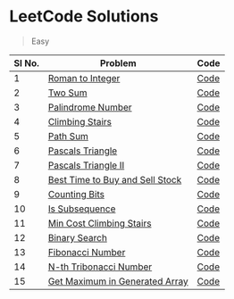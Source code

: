 # LeetCode Solutions

> Easy

| Sl No. | Problem                                                                                           | Code                                                        |
|--------|---------------------------------------------------------------------------------------------------|-------------------------------------------------------------|
| 1      | [Roman to Integer](https://leetcode.com/problems/roman-to-integer)                                | [Code](./src/roman_to_integer/Solution.java)                |
| 2      | [Two Sum](https://leetcode.com/problems/two-sum)                                                  | [Code](./src/two_sum/Solution.java)                         |
| 3      | [Palindrome Number](https://leetcode.com/problems/palindrome-number/)                             | [Code](./src/palindrome_number/Solution.java)               |
| 4      | [Climbing Stairs](https://leetcode.com/problems/climbing-stairs/)                                 | [Code](./src/climbing_stairs/Solution.java)                 |
| 5      | [Path Sum](https://leetcode.com/problems/path-sum/)                                               | [Code](./src/path_sum/Solution.java)                        | 
| 6      | [Pascals Triangle](https://leetcode.com/problems/pascals-triangle/)                               | [Code](./src/pascals_triangle/Solution.java)                | 
| 7      | [Pascals Triangle II](https://leetcode.com/problems/pascals-triangle-ii/)                         | [Code](./src/pascals_triangle_ii/Solution.java)             | 
| 8      | [Best Time to Buy and Sell Stock](https://leetcode.com/problems/best-time-to-buy-and-sell-stock/) | [Code](./src/best_time_to_buy_and_sell_stock/Solution.java) | 
| 9      | [Counting Bits](https://leetcode.com/problems/counting-bits/)                                     | [Code](./src/counting_bits/Solution.java)                   | 
| 10     | [Is Subsequence](https://leetcode.com/problems/is-subsequence/)                                   | [Code](./src/is_subsequence/Solution.java)                  | 
| 11     | [Min Cost Climbing Stairs](https://leetcode.com/problems/min-cost-climbing-stairs/)               | [Code](./src/min_cost_climbing_stairs/Solution.java)        | 
| 12     | [Binary Search](https://leetcode.com/problems/binary-search/)                                     | [Code](./src/binary_search/Solution.java)                   | 
| 13     | [Fibonacci Number](https://leetcode.com/problems/fibonacci-number/)                               | [Code](./src/fibonacci_number/Solution.java)                | 
| 14     | [N-th Tribonacci Number](https://leetcode.com/problems/n-th-tribonacci-number/)                   | [Code](./src/n_th_tribonacci_number/Solution.java)          | 
| 15     | [Get Maximum in Generated Array](https://leetcode.com/problems/get-maximum-in-generated-array/)   | [Code](./src/get_maximum_in_generated_array/Solution.java)  | 


